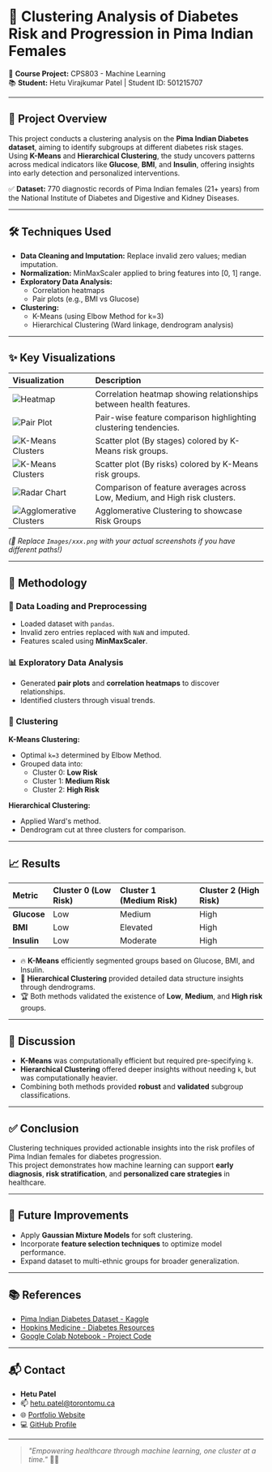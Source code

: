 # 🧠 Clustering Analysis of Diabetes Risk and Progression in Pima Indian Females

📄 **Course Project:** CPS803 - Machine Learning  
📚 **Student:** Hetu Virajkumar Patel | Student ID: 501215707

---

## 📖 Project Overview

This project conducts a clustering analysis on the **Pima Indian Diabetes dataset**, aiming to identify subgroups at different diabetes risk stages.  
Using **K-Means** and **Hierarchical Clustering**, the study uncovers patterns across medical indicators like **Glucose**, **BMI**, and **Insulin**, offering insights into early detection and personalized interventions.

✅ **Dataset:** 770 diagnostic records of Pima Indian females (21+ years) from the National Institute of Diabetes and Digestive and Kidney Diseases.

---

## 🛠️ Techniques Used

- **Data Cleaning and Imputation:** Replace invalid zero values; median imputation.
- **Normalization:** MinMaxScaler applied to bring features into [0, 1] range.
- **Exploratory Data Analysis:**  
  - Correlation heatmaps  
  - Pair plots (e.g., BMI vs Glucose)
- **Clustering:**
  - K-Means (using Elbow Method for k=3)
  - Hierarchical Clustering (Ward linkage, dendrogram analysis)

---

## ✨ Key Visualizations

| Visualization | Description |
|:--------------|:------------|
| ![Heatmap](heatmap1.png) | Correlation heatmap showing relationships between health features. |
| ![Pair Plot](pairplot.png) | Pair-wise feature comparison highlighting clustering tendencies. |
| ![K-Means Clusters](kmeans1.png) | Scatter plot (By stages) colored by K-Means risk groups. |
| ![K-Means Clusters](kmeans2.png) | Scatter plot (By risks) colored by K-Means risk groups. |
| ![Radar Chart](radar.png) | Comparison of feature averages across Low, Medium, and High risk clusters. |
| ![Agglomerative Clusters](agglomerativ-clustering.png) |Agglomerative Clustering to showcase Risk Groups |

*(📸 Replace `Images/xxx.png` with your actual screenshots if you have different paths!)*

---

## 🚀 Methodology

### 📂 Data Loading and Preprocessing
- Loaded dataset with `pandas`.
- Invalid zero entries replaced with `NaN` and imputed.
- Features scaled using **MinMaxScaler**.

### 📊 Exploratory Data Analysis
- Generated **pair plots** and **correlation heatmaps** to discover relationships.
- Identified clusters through visual trends.

### 🧩 Clustering

**K-Means Clustering:**
- Optimal `k=3` determined by Elbow Method.
- Grouped data into:
  - Cluster 0: **Low Risk**
  - Cluster 1: **Medium Risk**
  - Cluster 2: **High Risk**

**Hierarchical Clustering:**
- Applied Ward's method.
- Dendrogram cut at three clusters for comparison.

---

## 📈 Results

| Metric        | Cluster 0 (Low Risk) | Cluster 1 (Medium Risk) | Cluster 2 (High Risk) |
|:--------------|:---------------------|:------------------------|:---------------------|
| **Glucose**   | Low                  | Medium                  | High                 |
| **BMI**       | Low                  | Elevated                | High                 |
| **Insulin**   | Low                  | Moderate                | High                 |

- 🔥 **K-Means** efficiently segmented groups based on Glucose, BMI, and Insulin.
- 🧠 **Hierarchical Clustering** provided detailed data structure insights through dendrograms.
- 🏆 Both methods validated the existence of **Low**, **Medium**, and **High risk** groups.

---

## 🧠 Discussion

- **K-Means** was computationally efficient but required pre-specifying `k`.
- **Hierarchical Clustering** offered deeper insights without needing `k`, but was computationally heavier.
- Combining both methods provided **robust** and **validated** subgroup classifications.

---

## ✅ Conclusion

Clustering techniques provided actionable insights into the risk profiles of Pima Indian females for diabetes progression.  
This project demonstrates how machine learning can support **early diagnosis**, **risk stratification**, and **personalized care strategies** in healthcare.

---

## 🔮 Future Improvements

- Apply **Gaussian Mixture Models** for soft clustering.
- Incorporate **feature selection techniques** to optimize model performance.
- Expand dataset to multi-ethnic groups for broader generalization.

---

## 📚 References

- [Pima Indian Diabetes Dataset - Kaggle](https://www.kaggle.com/datasets/uciml/pima-indians-diabetes-database?resource=download)
- [Hopkins Medicine - Diabetes Resources](https://www.hopkinsmedicine.org/health/conditions-and-diseases/diabetes)
- [Google Colab Notebook - Project Code](https://colab.research.google.com/drive/1-PwyX52YvBU0PxkjpPSL9_7tXkOFlcZu?usp=sharing)

---

## 📬 Contact

- **Hetu Patel**
- 📫 [hetu.patel@torontomu.ca](mailto:hetu.patel@torontomu.ca)
- 🌐 [Portfolio Website](https://hetuvpatel.github.io/hetu-patel-portfolio/)
- 💻 [GitHub Profile](https://github.com/Patel-Hetu)

---

> _"Empowering healthcare through machine learning, one cluster at a time."_ 🧠🚀
